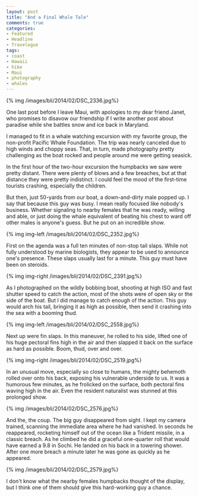 ```yaml
---
layout: post
title: "And a Final Whale Tale"
comments: true
categories:
- Featured
- Headline
- Travelogue
tags:
- coast
- Hawaii
- hike
- Maui
- photography
- whales
---
```


{% img /images/bli/2014/02/DSC_2336.jpg%}

One last post before I leave Maui, with apologies to my dear friend Janet, who promises to disavow our friendship if I write another post about paradise while she battles snow and ice back in Maryland. 

<!--more-->

I managed to fit in a whale watching excursion with my favorite group, the non-profit Pacific Whale Foundation. The trip was nearly canceled due to high winds and choppy seas. That, in turn, made photography pretty challenging as the boat rocked and people around me were getting seasick. 

In the first hour of the two-hour excursion the humpbacks we saw were pretty distant. There were plenty of blows and a few breaches, but at that distance they were pretty indistinct. I could feel the mood of the first-time tourists crashing, especially the children.

But then, just 50-yards from our boat, a down-and-dirty male popped up. I say that because this guy was busy. I mean really focused like nobody's business. Whether signaling to nearby females that he was ready, willing and able, or just doing the whale equivalent of beating his chest to ward off other males is anyone's guess. But he put on an incredible show.

{% img img-left /images/bli/2014/02/DSC_2352.jpg%}

First on the agenda was a full ten minutes of non-stop tail slaps. While not fully understood by marine biologists, they appear to be used to announce one's presence. These slaps usually last for a minute. This guy must have been on steroids.

{% img img-right /images/bli/2014/02/DSC_2391.jpg%}

As I photographed on the wildly bobbing boat, shooting at high ISO and fast shutter speed to catch the action, most of the shots were of open sky or the side of the boat. But I did manage to catch enough of the action. This guy would arch his tail, bringing it as high as possible, then send it crashing into the sea with a booming thud. 

{% img img-left /images/bli/2014/02/DSC_2558.jpg%}

Next up were fin slaps. In this maneuver, he rolled to his side, lifted one of his huge pectoral fins high in the air and then slapped it back on the surface as hard as possible. Boom, thud, over and over. 

{% img img-right /images/bli/2014/02/DSC_2519.jpg%}

In an unusual move, especially so close to humans, the mighty behemoth rolled over onto his back, exposing his vulnerable underside to us. It was a humorous few minutes, as he frolicked on the surface, both pectoral fins waving high in the air. Even the resident naturalist was stunned at this prolonged show. 

{% img /images/bli/2014/02/DSC_2576.jpg%}

And the, the coup. The big guy disappeared from sight. I kept my camera trained, scanning the immediate area where he had vanished. In seconds he reappeared, rocketing himself out of the ocean like a Trident missile, in a classic breach. As he climbed he did a graceful one-quarter roll that would have earned a 9.8 in Sochi. He landed on his back in a towering shower. After one more breach a minute later he was gone as quickly as he appeared. 

{% img /images/bli/2014/02/DSC_2579.jpg%}

I don't know what the nearby females humpbacks thought of the display, but I think one of them should give this hard-working guy a chance. 